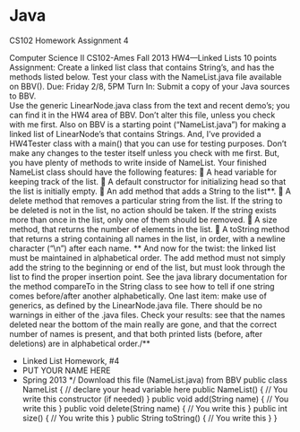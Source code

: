 Java
====

CS102 Homework Assignment 4


Computer Science II
CS102-Ames Fall 2013
HW4—Linked Lists
10 points
Assignment: Create a linked list class that contains String’s, and has the methods listed 
below.  Test your class with the NameList.java file available on BBV().
Due: Friday 2/8, 5PM
Turn In: Submit a copy of your Java sources to BBV.  
Use the generic LinearNode.java class from the text and recent demo’s; you can find it in 
the HW4 area of BBV.  Don’t alter this file, unless you check with me first.
Also on BBV is a starting point (“NameList.java”) for making a linked list of LinearNode’s 
that contains Strings.  And, I’ve provided a HW4Tester class with a main() that you can use 
for testing purposes.  Don’t make any changes to the tester itself unless you check with me 
first.  But, you have plenty of methods to write inside of NameList.
Your finished NameList class should have the following features:
 A head variable for keeping track of the list.
 A default constructor for initializing head so that the list is initially empty.
 An add method that adds a String to the list**.
 A delete method that removes a particular string from the list.  If the string to be 
deleted is not in the list, no action should be taken.  If the string exists more than once 
in the list, only one of them should be removed.
 A size method, that returns the number of elements in the list.
 A toString method that returns a string containing all names in the list, in order, with a 
newline character (“\n”) after each name.
** And now for the twist:  the linked list must be maintained in alphabetical order.  The add
method must not simply add the string to the beginning or end of the list, but must look through 
the list to find the proper insertion point.
See the java library documentation for the method compareTo in the String class to see 
how to tell if one string comes before/after another alphabetically.
One last item: make use of generics, as defined by the LinearNode.java file.  There should be 
no warnings in either of the .java files.
Check your results: see that the names deleted near the bottom of the main really are gone, 
and that the correct number of names is present, and that both printed lists (before, after 
deletions) are in alphabetical order./**
* Linked List Homework, #4
* PUT YOUR NAME HERE
* Spring 2013
*/
Download this file (NameList.java) from BBV
public class NameList
{
    // declare your head variable here
public NameList() {
        // You write this constructor (if needed)
    }
public void add(String name) {
        // You write this
    }
public void delete(String name) {
        // You write this
    }
public int size() {
        // You write this
    }
public String toString() {
        // You write this
    }
}
